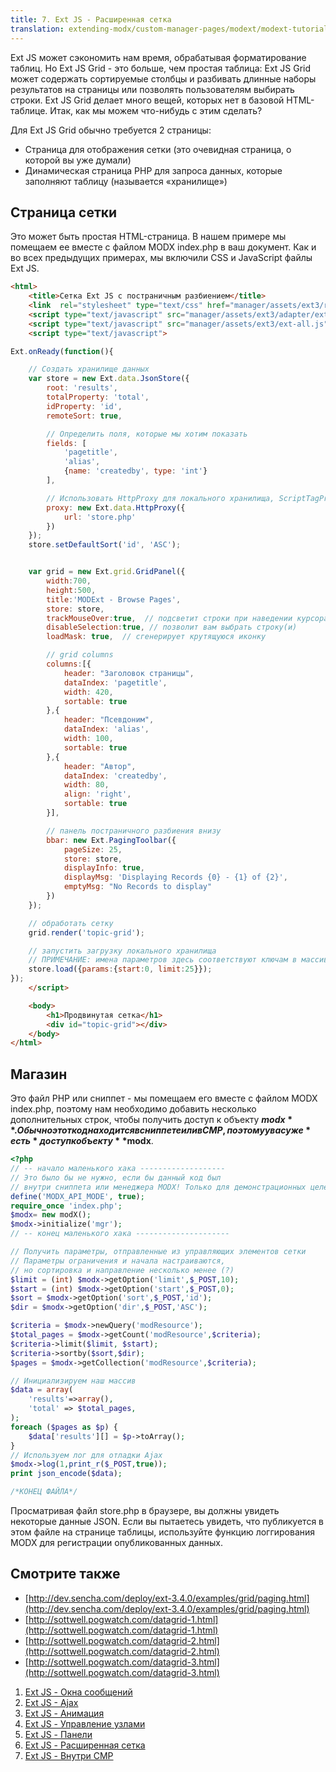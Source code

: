 ```yaml
---
title: 7. Ext JS - Расширенная сетка
translation: extending-modx/custom-manager-pages/modext/modext-tutorials/7.-ext-js-tutoral-advanced-grid
---
```


Ext JS может сэкономить нам время, обрабатывая форматирование таблиц. Но Ext JS Grid - это больше, чем простая таблица: Ext JS Grid может содержать сортируемые столбцы и разбивать длинные наборы результатов на страницы или позволять пользователям выбирать строки. Ext JS Grid делает много вещей, которых нет в базовой HTML-таблице. Итак, как мы можем что-нибудь с этим сделать?

Для Ext JS Grid обычно требуется 2 страницы:

- Страница для отображения сетки (это очевидная страница, о которой вы уже думали)
- Динамическая страница PHP для запроса данных, которые заполняют таблицу (называется «хранилище»)

## Страница сетки

Это может быть простая HTML-страница. В нашем примере мы помещаем ее вместе с файлом MODX index.php в ваш документ. Как и во всех предыдущих примерах, мы включили CSS и JavaScript файлы Ext JS.

```html
<html>
    <title>Сетка Ext JS с постраничным разбиением</title>
    <link  rel="stylesheet" type="text/css" href="manager/assets/ext3/resources/css/ext-all.css" />
    <script type="text/javascript" src="manager/assets/ext3/adapter/ext/ext-base.js"></script>
    <script type="text/javascript" src="manager/assets/ext3/ext-all.js"></script>
    <script type="text/javascript">

Ext.onReady(function(){

    // Создать хранилище данных
    var store = new Ext.data.JsonStore({
        root: 'results',
        totalProperty: 'total',
        idProperty: 'id',
        remoteSort: true,

        // Определить поля, которые мы хотим показать
        fields: [
            'pagetitle',
            'alias',
            {name: 'createdby', type: 'int'}
        ],

        // Использовать HttpProxy для локального хранилища, ScriptTagProxy для удаленных хранилищ
        proxy: new Ext.data.HttpProxy({
            url: 'store.php'
        })
    });
    store.setDefaultSort('id', 'ASC');


    var grid = new Ext.grid.GridPanel({
        width:700,
        height:500,
        title:'MODExt - Browse Pages',
        store: store,
        trackMouseOver:true,  // подсветит строки при наведении курсора мыши
        disableSelection:true, // позволит вам выбрать строку(и)
        loadMask: true,  // сгенерирует крутящуюся иконку

        // grid columns
        columns:[{
            header: "Заголовок страницы",
            dataIndex: 'pagetitle',
            width: 420,
            sortable: true
        },{
            header: "Псевдоним",
            dataIndex: 'alias',
            width: 100,
            sortable: true
        },{
            header: "Автор",
            dataIndex: 'createdby',
            width: 80,
            align: 'right',
            sortable: true
        }],

        // панель постраничного разбиения внизу
        bbar: new Ext.PagingToolbar({
            pageSize: 25,
            store: store,
            displayInfo: true,
            displayMsg: 'Displaying Records {0} - {1} of {2}',
            emptyMsg: "No Records to display"
        })
    });

    // обработать сетку
    grid.render('topic-grid');

    // запустить загрузку локального хранилища
    // ПРИМЕЧАНИЕ: имена параметров здесь соответствуют ключам в массиве $_POST
    store.load({params:{start:0, limit:25}});
});
    </script>

    <body>
        <h1>Продвинутая сетка</h1>
        <div id="topic-grid"></div>
    </body>
</html>
```

## Магазин

Это файл PHP или сниппет - мы помещаем его вместе с файлом MODX index.php, поэтому нам необходимо добавить несколько дополнительных строк, чтобы получить доступ к объекту **$modx**. Обычно этот код находится в сниппете или в CMP, поэтому у вас уже *есть* доступ к объекту **$modx**.

```php
<?php
// -- начало маленького хака -------------------
// Это было бы не нужно, если бы данный код был
// внутри сниппета или менеджера MODX! Только для демонстрационных целей!
define('MODX_API_MODE', true);
require_once 'index.php';
$modx= new modX();
$modx->initialize('mgr');
// -- конец маленького хака ---------------------

// Получить параметры, отправленные из управляющих элементов сетки
// Параметры ограничения и начала настраиваются,
// но сортировка и направление несколько менее (?)
$limit = (int) $modx->getOption('limit',$_POST,10);
$start = (int) $modx->getOption('start',$_POST,0);
$sort = $modx->getOption('sort',$_POST,'id');
$dir = $modx->getOption('dir',$_POST,'ASC');

$criteria = $modx->newQuery('modResource');
$total_pages = $modx->getCount('modResource',$criteria);
$criteria->limit($limit, $start);
$criteria->sortby($sort,$dir);
$pages = $modx->getCollection('modResource',$criteria);

// Инициализируем наш массив
$data = array(
    'results'=>array(),
    'total' => $total_pages,
);
foreach ($pages as $p) {
    $data['results'][] = $p->toArray();
}
// Используем лог для отладки Ajax
$modx->log(1,print_r($_POST,true));
print json_encode($data);

/*КОНЕЦ ФАЙЛА*/
```

Просматривая файл store.php в браузере, вы должны увидеть некоторые данные JSON. Если вы пытаетесь увидеть, что публикуется в этом файле на странице таблицы, используйте функцию логгирования MODX для регистрации опубликованных данных.

## Смотрите также

- [http://dev.sencha.com/deploy/ext-3.4.0/examples/grid/paging.html](http://dev.sencha.com/deploy/ext-3.4.0/examples/grid/paging.html)
- [http://sottwell.pogwatch.com/datagrid-1.html](http://sottwell.pogwatch.com/datagrid-1.html)
- [http://sottwell.pogwatch.com/datagrid-2.html](http://sottwell.pogwatch.com/datagrid-2.html)
- [http://sottwell.pogwatch.com/datagrid-3.html](http://sottwell.pogwatch.com/datagrid-3.html)

1. [Ext JS - Окна сообщений](extending-modx/custom-manager-pages/modext/modext-tutorials/1.-ext-js-tutorial-message-boxes)
2. [Ext JS - Ajax](extending-modx/custom-manager-pages/modext/modext-tutorials/2.-ext-js-tutorial-ajax-include)
3. [Ext JS - Анимация](extending-modx/custom-manager-pages/modext/modext-tutorials/3.-ext-js-tutorial-animation)
4. [Ext JS - Управление узлами](extending-modx/custom-manager-pages/modext/modext-tutorials/4.-ext-js-tutorial-manipulating-nodes)
5. [Ext JS - Панели](extending-modx/custom-manager-pages/modext/modext-tutorials/5.-ext-js-tutorial-panels)
6. [Ext JS - Расширенная сетка](extending-modx/custom-manager-pages/modext/modext-tutorials/7.-ext-js-tutoral-advanced-grid)
7. [Ext JS - Внутри CMP](extending-modx/custom-manager-pages/modext/modext-tutorials/8.-ext-js-tutorial-inside-a-cmp)
